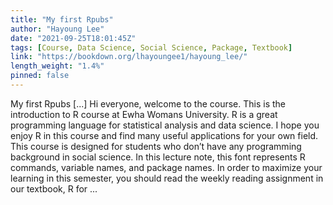 ```yaml
---
title: "My first Rpubs"
author: "Hayoung Lee"
date: "2021-09-25T18:01:45Z"
tags: [Course, Data Science, Social Science, Package, Textbook]
link: "https://bookdown.org/lhayoungee1/hayoung_lee/"
length_weight: "1.4%"
pinned: false
---
```


My first Rpubs [...] Hi everyone, welcome to the course. This is the introduction to R course at Ewha Womans University. R is a great programming language for statistical analysis and data science. I hope you enjoy R in this course and find many useful applications for your own field. This course is designed for students who don’t have any programming background in social science. In this lecture note, this font represents R commands, variable names, and package names. In order to maximize your learning in this semester, you should read the weekly reading assignment in our textbook, R for ...
